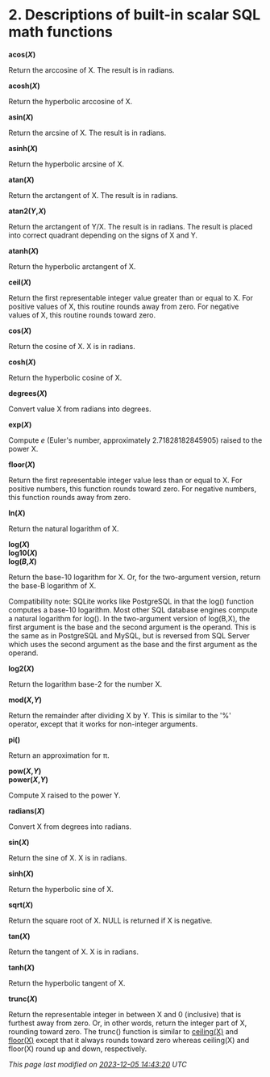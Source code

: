 # 2\. Descriptions of built\-in scalar SQL math functions




**acos(*X*)**


 Return the arccosine of X. The result is in radians.




**acosh(*X*)**


 Return the hyperbolic arccosine of X.




**asin(*X*)**


 Return the arcsine of X. The result is in radians.




**asinh(*X*)**


 Return the hyperbolic arcsine of X.




**atan(*X*)**


 Return the arctangent of X. The result is in radians.




**atan2(*Y*,*X*)**


 Return the arctangent of Y/X. The result is in radians. The
 result is placed into correct quadrant depending on the signs
 of X and Y.




**atanh(*X*)**


 Return the hyperbolic arctangent of X.




**ceil(*X*)**


 Return the first representable integer value greater than or equal to X.
 For positive values of X, this routine rounds away from zero.
 For negative values of X, this routine rounds toward zero.




**cos(*X*)**


 Return the cosine of X. X is in radians.




**cosh(*X*)**


 Return the hyperbolic cosine of X.




**degrees(*X*)**


 Convert value X from radians into degrees.




**exp(*X*)**


 Compute *e* (Euler's number, approximately 2\.71828182845905\) raised
 to the power X.




**floor(*X*)**


 Return the first representable integer value less than or equal to X.
 For positive numbers, this function rounds toward zero.
 For negative numbers, this function rounds away from zero.




**ln(*X*)**


 Return the natural logarithm of X.




**log(*X*)  
log10(*X*)  
log(*B*,*X*)**


 Return the base\-10 logarithm for X. Or, for the two\-argument version,
 return the base\-B logarithm of X.
 
 Compatibility note: SQLite works like PostgreSQL in that the log() function
 computes a base\-10 logarithm. Most other SQL database engines compute a
 natural logarithm for log(). In the two\-argument version of log(B,X), the
 first argument is the base and the second argument is the operand. This is
 the same as in PostgreSQL and MySQL, but is reversed from SQL Server which
 uses the second argument as the base and the first argument as the operand.






**log2(*X*)**


 Return the logarithm base\-2 for the number X.




**mod(*X*,*Y*)**


 Return the remainder after dividing X by Y. This is similar to the '%'
 operator, except that it works for non\-integer arguments.




**pi()**


 Return an approximation for π.




**pow(*X*,*Y*)  
power(*X*,*Y*)**


 Compute X raised to the power Y.




**radians(*X*)**


 Convert X from degrees into radians.




**sin(*X*)**


 Return the sine of X. X is in radians.




**sinh(*X*)**


 Return the hyperbolic sine of X.




**sqrt(*X*)**


 Return the square root of X. NULL is returned if X is negative.




**tan(*X*)**


 Return the tangent of X. X is in radians.




**tanh(*X*)**


 Return the hyperbolic tangent of X.




**trunc(*X*)**


 Return the representable integer in between X and 0 (inclusive)
 that is furthest away from zero. Or, in other words, return the
 integer part of X, rounding toward zero.
 The trunc() function is similar to [ceiling(X)](lang_mathfunc.html#ceil) and [floor(X)](lang_mathfunc.html#floor) except
 that it always rounds toward zero whereas ceiling(X) and floor(X) round
 up and down, respectively.




*This page last modified on [2023\-12\-05 14:43:20](https://sqlite.org/docsrc/honeypot) UTC* 




